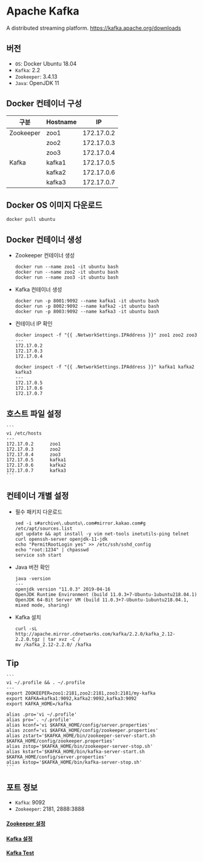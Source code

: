 # Apache Kafka
 
A distributed streaming platform. https://kafka.apache.org/downloads

## 버전

* `OS`: Docker Ubuntu 18.04
* `Kafka`: 2.2
* `Zookeeper`: 3.4.13
* `Java`: OpenJDK 11

## Docker 컨테이너 구성

|구분       | Hostname | IP         |
|-----------|----------|------------|
|Zookeeper  | zoo1     | 172.17.0.2 |
|           | zoo2     | 172.17.0.3 |
|           | zoo3     | 172.17.0.4 |
|Kafka      | kafka1   | 172.17.0.5 |
|           | kafka2   | 172.17.0.6 |
|           | kafka3   | 172.17.0.7 |

## Docker OS 이미지 다운로드

```
docker pull ubuntu
```
    
## Docker 컨테이너 생성

* Zookeeper 컨테이너 생성

    ```
    docker run --name zoo1 -it ubuntu bash
    docker run --name zoo2 -it ubuntu bash
    docker run --name zoo3 -it ubuntu bash
    ```

* Kafka 컨테이너 생성
  
    ```  
    docker run -p 8001:9092 --name kafka1 -it ubuntu bash
    docker run -p 8002:9092 --name kafka2 -it ubuntu bash
    docker run -p 8003:9092 --name kafka3 -it ubuntu bash
    ```

* 컨테이너 IP 확인

    ```
    docker inspect -f "{{ .NetworkSettings.IPAddress }}" zoo1 zoo2 zoo3
    --- 
    172.17.0.2
    172.17.0.3
    172.17.0.4
    ```
    
    ```
    docker inspect -f "{{ .NetworkSettings.IPAddress }}" kafka1 kafka2 kafka3
    ---
    172.17.0.5
    172.17.0.6
    172.17.0.7
    ```
    
## 호스트 파일 설정

    ```
    vi /etc/hosts
    ---
    172.17.0.2      zoo1
    172.17.0.3      zoo2
    172.17.0.4      zoo3
    172.17.0.5      kafka1
    172.17.0.6      kafka2
    172.17.0.7      kafka3
    ```

## 컨테이너 개별 설정

* 필수 패키지 다운로드
    
    ```
    sed -i s#archive\.ubuntu\.com#mirror.kakao.com#g /etc/apt/sources.list
    apt update && apt install -y vim net-tools inetutils-ping telnet curl openssh-server openjdk-11-jdk
    echo "PermitRootLogin yes" >> /etc/ssh/sshd_config
    echo "root:1234" | chpasswd
    service ssh start
    ```

* Java 버전 확인

    ```
    java -version
    ---
    openjdk version "11.0.3" 2019-04-16
    OpenJDK Runtime Environment (build 11.0.3+7-Ubuntu-1ubuntu218.04.1)
    OpenJDK 64-Bit Server VM (build 11.0.3+7-Ubuntu-1ubuntu218.04.1, mixed mode, sharing)
    ```

* Kafka 설치

    ```
    curl -sL http://apache.mirror.cdnetworks.com/kafka/2.2.0/kafka_2.12-2.2.0.tgz | tar xvz -C /
    mv /kafka_2.12-2.2.0/ /kafka
    ```

## Tip

    ```
    vi ~/.profile && . ~/.profile
    ---
    export ZOOKEEPER=zoo1:2181,zoo2:2181,zoo3:2181/my-kafka
    export KAFKA=kafka1:9092,kafka2:9092,kafka3:9092
    export KAFKA_HOME=/kafka
    
    alias .pro='vi ~/.profile'
    alias pro='. ~/.profile'
    alias kconf='vi $KAFKA_HOME/config/server.properties'
    alias zconf='vi $KAFKA_HOME/config/zookeeper.properties'
    alias zstart='$KAFKA_HOME/bin/zookeeper-server-start.sh $KAFKA_HOME/config/zookeeper.properties'
    alias zstop='$KAFKA_HOME/bin/zookeeper-server-stop.sh'
    alias kstart='$KAFKA_HOME/bin/kafka-server-start.sh $KAFKA_HOME/config/server.properties'
    alias kstop='$KAFKA_HOME/bin/kafka-server-stop.sh'
    ```
    
## 포트 정보

* `Kafka`: 9092
* `Zookeeper`: 2181, 2888:3888

#### [Zookeeper 설정](docs/install_zookeeper.md)
#### [Kafka 설정](docs/install_kafka.md)
#### [Kafka Test](docs/test.md)


